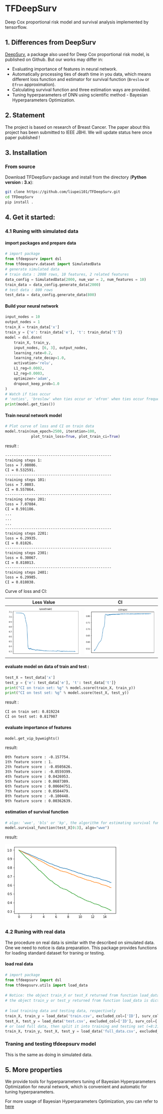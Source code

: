 # TFDeepSurv
Deep Cox proportional risk model and survival analysis implemented by tensorflow.

## 1. Differences from DeepSurv
[DeepSurv](https://github.com/jaredleekatzman/DeepSurv), a package also used for Deep Cox proportional risk model, is published on Github. But our works may differ in:

- Evaluating importance of features in neural network.
- Automatically processing ties of death time in you data, which means different loss function and estimator for survival function (`Breslow` or `Efron` approximation).
- Calculating survival function and three estimation ways are provided.
- Tuning hyperparameters of DNN using scientific method - Bayesian Hyperparameters Optimization.

## 2. Statement
The project is based on research of Breast Cancer. The paper about this project has been submitted to IEEE JBHI. We will update status here once paper published !

## 3. Installation
### From source

Download TFDeepSurv package and install from the directory (**Python version : 3.x**):
```bash
git clone https://github.com/liupei101/TFDeepSurv.git
cd TFDeepSurv
pip install .
```

## 4. Get it started:

### 4.1 Runing with simulated data
#### import packages and prepare data
```python
# import package
from tfdeepsurv import dsl
from tfdeepsurv.dataset import SimulatedData
# generate simulated data
# train data : 2000 rows, 10 features, 2 related features
data_config = SimulatedData(2000, num_var = 2, num_features = 10)
train_data = data_config.generate_data(2000)
# test data : 800 rows
test_data = data_config.generate_data(800)
```

#### Build your neural network
```python
input_nodes = 10
output_nodes = 1
train_X = train_data['x']
train_y = {'e': train_data['e'], 't': train_data['t']}
model = dsl.dsnn(
    train_X, train_y,
    input_nodes, [6, 3], output_nodes, 
    learning_rate=0.2,
    learning_rate_decay=1.0,
    activation='relu', 
    L1_reg=0.0002, 
    L2_reg=0.0003, 
    optimizer='adam',
    dropout_keep_prob=1.0
)
# Watch if ties occur
# 'noties', 'breslow' when ties occur or 'efron' when ties occur frequently
print(model.get_ties())
```

#### Train neural network model
```python
# Plot curve of loss and CI on train data
model.train(num_epoch=2500, iteration=100,
            plot_train_loss=True, plot_train_ci=True)
```

result :
```
-------------------------------------------------
training steps 1:
loss = 7.08086.
CI = 0.532591.
-------------------------------------------------
training steps 101:
loss = 7.0803.
CI = 0.557864.
-------------------------------------------------
training steps 201:
loss = 7.07884.
CI = 0.591186.
...
...
...
-------------------------------------------------
training steps 2201:
loss = 6.29935.
CI = 0.81826.
-------------------------------------------------
training steps 2301:
loss = 6.30067.
CI = 0.818013.
-------------------------------------------------
training steps 2401:
loss = 6.29985.
CI = 0.818038.
```
Curve of loss and CI:

Loss Value                       | CI
:-------------------------------:|:--------------------------------------:
![](tools/README-loss.png)|![](tools/README-ci.png)

#### evaluate model on data of train and test :
```python
test_X = test_data['x']
test_y = {'e': test_data['e'], 't': test_data['t']}
print("CI on train set: %g" % model.score(train_X, train_y))
print("CI on test set: %g" % model.score(test_X, test_y))
```
result :
```
CI on train set: 0.819224
CI on test set: 0.817987
```

#### evaluate importance of features
```python
model.get_vip_byweights()
```
result:
```
0th feature score : -0.157754.
1th feature score : 1.
2th feature score : -0.0505626.
3th feature score : -0.0559399.
4th feature score : 0.0426953.
5th feature score : 0.0687309.
6th feature score : 0.00604751.
7th feature score : 0.0584479.
8th feature score : -0.100448.
9th feature score : 0.00362639.
```

#### estimation of survival function
```python
# algo: 'wwe', 'bls' or 'kp', the algorithm for estimating survival function
model.survival_function(test_X[0:3], algo="wwe")
```

result:

![Survival rate](tools/README-surv.png)

### 4.2 Runing with real data
The procedure on real data is similar with the described on simulated data. One we need to notice is data preparation. This package provides functions for loading standard dataset for traning or testing.

#### load real data
```python
# import package
from tfdeepsurv import dsl
from tfdeepsurv.utils import load_data

# Notice: the object train_X or test_X returned from function load_data is numpy.array.
# the object train_y or test_y returned from function load_data is dict like {'e': numpy.array,'t': numpy.array}.

# load training data and testing data, respectively
train_X, train_y = load_data('train.csv', excluded_col=['ID'], surv_col={'e': 'event', 't': 'time'})
test_X, test_y = load_data('test.csv', excluded_col=['ID'], surv_col={'e': 'event', 't': 'time'})
# or load full data, then split it into training and testing set (=8:2).
train_X, train_y, test_X, test_y = load_data('full_data.csv', excluded_col=['ID'], surv_col={'e': 'event', 't': 'time'}, split_ratio=0.8)
```

### Traning and testing tfdeepsurv model
This is the same as doing in simulated data.

## 5. More properties
We provide tools for hyperparameters tuning of Bayesian Hyperparameters Optimization for neural network, which is convenient and automatic for tuning hyperparameters.

For more usage of Bayesian Hyperparameters Optimization, you can refer to [here](bysopt/README.md)